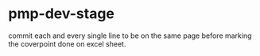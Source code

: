 # pmp-dev-stage
commit each and every single line to be on the same page before marking the coverpoint done on excel sheet.
